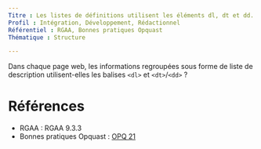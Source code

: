 ```yaml
---
Titre : Les listes de définitions utilisent les éléments dl, dt et dd.
Profil : Intégration, Développement, Rédactionnel
Référentiel : RGAA, Bonnes pratiques Opquast
Thématique : Structure

---
```

Dans chaque page web, les informations regroupées sous forme de liste de description utilisent-elles les balises `<dl>` et `<dt>`/`<dd>` ?

# Références

*   RGAA : RGAA 9.3.3
*   Bonnes pratiques Opquast : [OPQ 21](https://checklists.opquast.com/fr/qualiteweb/les-elements-visuellement-presentes-sous-forme-de-liste-sont-balises-de-facon-appropriee-dans-le-code-source)
